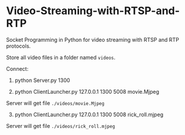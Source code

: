 # Video-Streaming-with-RTSP-and-RTP
Socket Programming in Python for video streaming with RTSP and RTP protocols.

Store all video files in a folder named `videos`. 

Connect:
1. python Server.py 1300

2. python ClientLauncher.py 127.0.0.1 1300 5008 movie.Mjpeg

Server will get file `./videos/movie.Mjpeg`

3. python ClientLauncher.py 127.0.0.1 1300 5008 rick_roll.mjpeg

Server will get file `./videos/rick_roll.mjpeg`